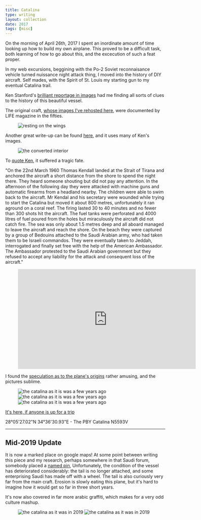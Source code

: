```yaml
---
title: Catalina
type: writing
layout: collection
date: 2017
tags: [misc]
---
```


On the morning of April 26th, 2017 I spent an inordinate amount of time looking up how to build my own airplane.
This proved to be a difficult task, both learning of how to go about this, and the excecution of such a feat proper.

In my web excursions, beggining with the Po-2 Soviet reconnaisance vehicle turned nuissance night attack thing, I moved into the history of DIY aircraft. Self mades, with the Spirit of St. Louis my starting gun to my eventual Catalina trail.

Ken Stanford's [brilliant reportage in images](https://www.flickr.com/photos/kendo1938/sets/72057594081556662/) had me finding all sorts of clues to the history of this beautiful vessel.

The original craft, [whose images I've rehosted here](https://www.pinterest.com/abbracci1/flying-yacht/), were documented by LIFE magazine in the fifties.

<figure>
	<img alt="resting on the wings" src="/assets/img/collection/catalina-0.jpg" />
</figure>

Another great write-up can be found [here](http://www.artificialowl.net/2009/07/abandoned-catalina-seaplane-50-years.html), and it uses many of Ken's images.

<figure>
	<img alt="the converted interior" src="/assets/img/collection/catalina-2.jpg" />
</figure>

To [quote Ken](http://kendo1938.bravesites.com/catalina-pby-n5593v), it suffered a tragic fate.

"On the 22nd March 1960 Thomas Kendall landed at the Strait of Tirana and anchored the aircraft a short distance from the shore to spend the night there. They heard someone shouting but did not pay any attention. In the afternoon of the following day they were attacked with machine guns and automatic firearms from a headland nearby. The children were able to swim back to the aircraft. Mr Kendal and his secretary were wounded while trying to start the Catalina but moved it about 800 metres, unfortunately it ran aground on a coral reef. The firing lasted 30 to 40 minutes and no fewer than 300 shots hit the aircraft. The fuel tanks were perforated and 4000 litres of fuel poured from the holes but miraculously the aircraft did not catch fire. The sea was only about 1.5 metres deep and all aboard managed to leave the aircraft and reach the shore. On the beach they were captured by a group of Bedouins attached to the Saudi Arabian army, who had taken them to be Israeli commandos. They were eventually taken to Jeddah, interrogated and finally set free with the help of the American Ambassador. The Ambassador protested to the Saudi Arabian government but they refused to accept any liability for the attack and consequent loss of the aircraft."

<figure>
	<div class="full-width-video">
		<iframe width="560" height="315" src="https://www.youtube.com/embed/IT1L6zmEI24" frameborder="0" allowfullscreen></iframe>
	</div>
</figure>

I found the [speculation as to the plane's origins](http://www.mekshat.com/vb/showthread.php?46312-%E3%C7-%E5%E6-%D3%D1-%C7%E1%D8%C7%C6%D1%C9-%C7%E1%E3%CD%D8%E3%C9%BF-%D4%C7%E5%CF-%C7%E1%D5%E6%D1) rather amusing, and the pictures sublime.

<figure>
	<img alt="the catalina as it is was a few years ago" src="/assets/img/collection/catalina-3.jpg" />
	<img alt="the catalina as it is was a few years ago" src="/assets/img/collection/catalina-4.jpg" />
	<img alt="the catalina as it is was a few years ago" src="/assets/img/collection/catalina-5.jpg" />
</figure>

[It's here, if anyone is up for a trip](https://www.google.com/maps/place/28%C2%B005'27.0%22N+34%C2%B036'30.9%22E/@28.0907034,34.6086504,345m/data=!3m1!1e3!4m6!3m5!1s0x0:0x0!4b1!8m2!3d28.0908389!4d34.6085917?hl=en)

28°05'27.02"N 34°36'30.93"E - The PBY Catalina N5593V


---

## Mid-2019 Update
It is now a marked place on google maps! At some point between writing this piece and my research, perhaps somewhere in that Saudi forum, somebody placed a [named pin](https://www.google.com/maps/place/Catalina+Seaplane+Wreckage/@28.0907034,34.6086504,19z/data=!4m8!1m2!3m1!2sCatalina+Seaplane+Wreckage!3m4!1s0x15acae9779777713:0x8477934a276d45da!8m2!3d28.0907712!4d34.6087092), Unfortunately, the condition of the vessel has deteriorated considerably: the tail is no longer attached, and some enterprising Saudi has made off with a wheel. The tail is also curiously very far from the main craft. Erosion is slowly eating this plane, but it's hard to imagine how it would get so far in three short years.

It's now also covered in far more arabic graffiti, which makes for a very odd culture mashup.

<figure>
	<img alt="the catalina as it was in 2019" src="/assets/img/collection/catalina-6.jpg" />
	<img alt="the catalina as it was in 2019" src="/assets/img/collection/catalina-7.jpg" />
</figure>
